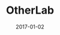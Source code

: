 ---
layout: site
title: "OtherLab"
date: 2017-01-02
categories: [community]
version: 1.0.6
major: 1
minor: 0
patch: 6
slug: otherlab
link: https://otherlab.com/
submitter: lpolepeddi
permalink: /sites/:slug
---